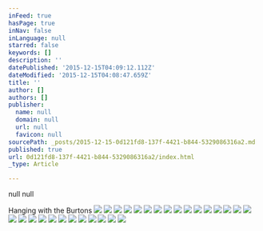 ```yaml
---
inFeed: true
hasPage: true
inNav: false
inLanguage: null
starred: false
keywords: []
description: ''
datePublished: '2015-12-15T04:09:12.112Z'
dateModified: '2015-12-15T04:08:47.659Z'
title: ''
author: []
authors: []
publisher:
  name: null
  domain: null
  url: null
  favicon: null
sourcePath: _posts/2015-12-15-0d121fd8-137f-4421-b844-5329086316a2.md
published: true
url: 0d121fd8-137f-4421-b844-5329086316a2/index.html
_type: Article

---
```

null
null

Hanging with the Burtons
![](https://the-grid-user-content.s3-us-west-2.amazonaws.com/bb61131d-f6aa-4357-a2d9-f1df78632dfc.jpg)
![](https://the-grid-user-content.s3-us-west-2.amazonaws.com/4a1b293b-ac35-4b58-9f28-dd665d6b2e0a.jpg)
![](https://the-grid-user-content.s3-us-west-2.amazonaws.com/a0cd2a62-301a-4d04-9d0e-ae82c0bfe48d.jpg)
![](https://the-grid-user-content.s3-us-west-2.amazonaws.com/b3127ae2-f552-4427-9af6-0b71a815a706.jpg)
![](https://the-grid-user-content.s3-us-west-2.amazonaws.com/f41a8fa6-4022-4f85-9f77-8c989233f54b.jpg)
![](https://the-grid-user-content.s3-us-west-2.amazonaws.com/0f59b7d2-92c3-4c42-bb04-f6e74114487b.jpg)
![](https://the-grid-user-content.s3-us-west-2.amazonaws.com/2c54d974-054f-46d3-859b-d134f61919ec.jpg)
![](https://the-grid-user-content.s3-us-west-2.amazonaws.com/cb939396-40a6-4314-b6bc-e86d041d839d.jpg)
![](https://the-grid-user-content.s3-us-west-2.amazonaws.com/1342ff8c-16aa-4cb7-870a-b70e474bd724.jpg)
![](https://the-grid-user-content.s3-us-west-2.amazonaws.com/d76a6bcd-372f-42ef-a590-d9692403a113.jpg)
![](https://the-grid-user-content.s3-us-west-2.amazonaws.com/15ea8539-e565-4796-8eaa-a9d6d1d94f2a.jpg)
![](https://the-grid-user-content.s3-us-west-2.amazonaws.com/f1738010-4677-4095-a474-56f8077eab54.jpg)
![](https://the-grid-user-content.s3-us-west-2.amazonaws.com/4251abc9-8051-4a9a-8963-0728b2780189.jpg)
![](https://the-grid-user-content.s3-us-west-2.amazonaws.com/fa25d350-ca66-4f0e-9559-193829ceaf10.jpg)
![](https://the-grid-user-content.s3-us-west-2.amazonaws.com/e664ea2a-69d5-4b3d-a34a-49bb6db30f2f.jpg)
![](https://the-grid-user-content.s3-us-west-2.amazonaws.com/02c7b9ea-426f-45d2-a87f-10fe473716b8.jpg)
![](https://the-grid-user-content.s3-us-west-2.amazonaws.com/0dac0b0c-fadf-40c3-875f-520c8cd2b984.jpg)
![](https://the-grid-user-content.s3-us-west-2.amazonaws.com/11cca6e5-b99f-4445-920f-18566311fb79.jpg)
![](https://the-grid-user-content.s3-us-west-2.amazonaws.com/77fcfa14-e3f0-4e8f-b34a-900fc502a44c.jpg)
![](https://the-grid-user-content.s3-us-west-2.amazonaws.com/b597accb-94ff-4a86-ae3c-d172255e129b.jpg)
![](https://the-grid-user-content.s3-us-west-2.amazonaws.com/6903f3f1-2426-407e-888a-af3568c9b0ff.jpg)
![](https://the-grid-user-content.s3-us-west-2.amazonaws.com/20754515-1fa7-40ab-bef9-6be9e5ea70d8.jpg)
![](https://the-grid-user-content.s3-us-west-2.amazonaws.com/c1adb938-89f8-4466-af61-00b5dc7a2666.jpg)
![](https://the-grid-user-content.s3-us-west-2.amazonaws.com/4bfdd7a7-f885-4a92-b7d0-02424040cbc4.jpg)
![](https://the-grid-user-content.s3-us-west-2.amazonaws.com/292d64bd-2803-4988-b779-67f0ac03d3cd.jpg)
![](https://the-grid-user-content.s3-us-west-2.amazonaws.com/d41ded9d-77c5-4f4c-a2bd-f88a6903bef5.jpg)
![](https://the-grid-user-content.s3-us-west-2.amazonaws.com/5f6e1e93-bfce-4576-adb3-13ac2dc4a3ac.jpg)
![](https://the-grid-user-content.s3-us-west-2.amazonaws.com/8bd94bd0-9d96-4b1d-9fd7-edaa6b0155d8.jpg)